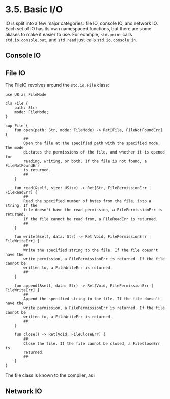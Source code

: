 # 3.5. Basic I/O

IO is split into a few major categories: file IO, console IO, and network IO. Each set of IO has its own namespaced 
functions, but there are some aliases to make it easier to use. For example, `std.print` calls `std.io.console.out`,
and `std.read` just calls `std.io.console.in`.

## Console IO


## File IO
The FileIO revolves around the `std.io.File` class:

```s++
use U8 as FileMode

cls File {
    path: Str;
    mode: FileMode;
}

sup File {
    fun open(path: Str, mode: FileMode) -> Ret[File, FileNotFoundErr] {
        ##
        Open the file at the specified path with the specified mode. The mode
        dictates the permissions of the file, and whether it is opened for
        reading, writing, or both. If the file is not found, a FileNotFoundErr
        is returned.
        ##
    }
    
    fun read(&self, size: USize) -> Ret[Str, FilePermissionErr | FileReadErr] {
        ##
        Read the specified number of bytes from the file, into a string. If the
        file doesn't have the read permission, a FilePermissionErr is returned.
        If the file cannot be read from, a FileReadErr is returned.
        ##
    }
    
    fun write(&self, data: Str) -> Ret[Void, FilePermissionErr | FileWriteErr] {
        ##
        Write the specified string to the file. If the file doesn't have the
        write permission, a FilePermissionErr is returned. If the file cannot be
        written to, a FileWriteErr is returned.
        ##
    }
    
    fun append(&self, data: Str) -> Ret[Void, FilePermissionErr | FileWriteErr] {
        ##
        Append the specified string to the file. If the file doesn't have the
        write permission, a FilePermissionErr is returned. If the file cannot be
        written to, a FileWriteErr is returned.
        ##
    }
    
    fun close() -> Ret[Void, FileCloseErr] {
        ##
        Close the file. If the file cannot be closed, a FileCloseErr is
        returned.
        ##
    }
}
```

The file class is known to the compiler, as i

## Network IO
